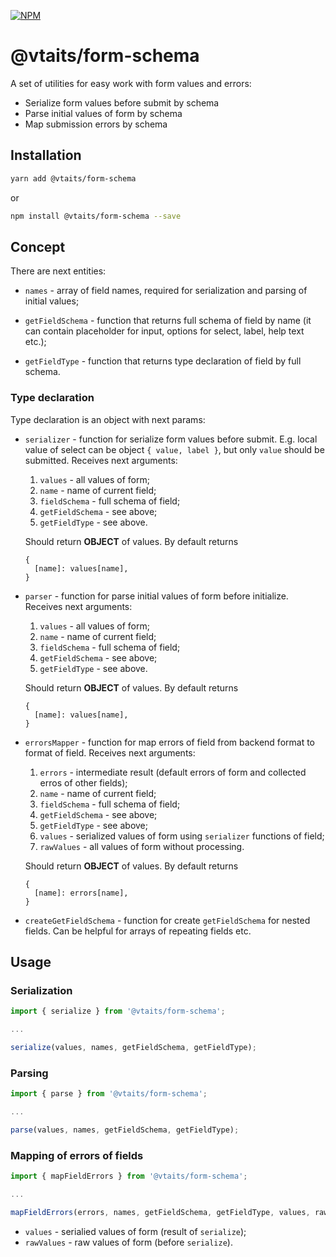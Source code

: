 [![NPM](https://img.shields.io/npm/v/@vtaits/form-schema.svg)](https://www.npmjs.com/package/@vtaits/form-schema)

# @vtaits/form-schema

A set of utilities for easy work with form values and errors:

- Serialize form values before submit by schema
- Parse initial values of form by schema
- Map submission errors by schema

## Installation

```bash
yarn add @vtaits/form-schema
```

or

```bash
npm install @vtaits/form-schema --save
```

## Concept

There are next entities:

- `names` - array of field names, required for serialization and parsing of initial values;

- `getFieldSchema` - function that returns full schema of field by name (it can contain placeholder for input, options for select, label, help text etc.);

- `getFieldType` - function that returns type declaration of field by full schema.

### Type declaration

Type declaration is an object with next params:

- `serializer` - function for serialize form values before submit. E.g. local value of select can be object `{ value, label }`, but only `value` should be submitted. Receives next arguments:

  1. `values` - all values of form;
  2. `name` - name of current field;
  3. `fieldSchema` - full schema of field;
  4. `getFieldSchema` - see above;
  5. `getFieldType` - see above.

  Should return **OBJECT** of values. By default returns

  ```
  {
    [name]: values[name],
  }
  ```

- `parser` - function for parse initial values of form before initialize. Receives next arguments:

  1. `values` - all values of form;
  2. `name` - name of current field;
  3. `fieldSchema` - full schema of field;
  4. `getFieldSchema` - see above;
  5. `getFieldType` - see above.

  Should return **OBJECT** of values. By default returns

  ```
  {
    [name]: values[name],
  }
  ```

- `errorsMapper` - function for map errors of field from backend format to format of field. Receives next arguments:

  1. `errors` - intermediate result (default errors of form and collected erros of other fields);
  2. `name` - name of current field;
  3. `fieldSchema` - full schema of field;
  4. `getFieldSchema` - see above;
  5. `getFieldType` - see above;
  6. `values` - serialized values of form using `serializer` functions of field;
  7. `rawValues` - all values of form without processing.

  Should return **OBJECT** of values. By default returns

  ```
  {
    [name]: errors[name],
  }
  ```

- `createGetFieldSchema` - function for create `getFieldSchema` for nested fields. Can be helpful for arrays of repeating fields etc.

## Usage

### Serialization

```javascript
import { serialize } from '@vtaits/form-schema';

...

serialize(values, names, getFieldSchema, getFieldType);
```

### Parsing

```javascript
import { parse } from '@vtaits/form-schema';

...

parse(values, names, getFieldSchema, getFieldType);
```

### Mapping of errors of fields

```javascript
import { mapFieldErrors } from '@vtaits/form-schema';

...

mapFieldErrors(errors, names, getFieldSchema, getFieldType, values, rawValues);
```

- `values` - serialied values of form (result of `serialize`);
- `rawValues` - raw values of form (before `serialize`).
